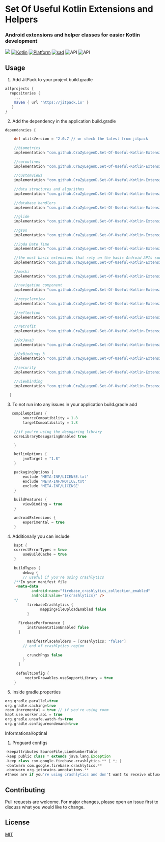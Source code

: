

# Set Of Useful Kotlin Extensions and Helpers

### Android extensions and helper classes for easier Kotlin development

[![](https://jitpack.io/v/CraZyLegenD/Set-Of-Useful-Kotlin-Extensions-and-Helpers.svg)](https://jitpack.io/#CraZyLegenD/Set-Of-Useful-Kotlin-Extensions-and-Helpers)
[![Kotlin](https://img.shields.io/badge/Kotlin-1.4.0-blue.svg)](https://kotlinlang.org) [![Platform](https://img.shields.io/badge/Platform-Android-green.svg)](https://developer.android.com/guide/) [![sad](https://img.shields.io/twitter/url/http/shields.io.svg?style=social)]( https://twitter.com/intent/tweet?url=https%3A%2F%2Ftwitter.com%2Fintent%2Ftweet%3Fhttps%3A%2F%2Fgithub.com%2FCraZyLegenD%2FSet-Of-Useful-Kotlin-Extensions-and-Helpers&text=Kotlin%20Extensions%20and%20Class%20Helpers)
![API](https://img.shields.io/badge/Min%20API-21-green)
![API](https://img.shields.io/badge/Compiled%20API-30-green)

## Usage
1. Add JitPack to your project build.gradle

```gradle
allprojects {
  repositories {
    ...
    maven { url 'https://jitpack.io' }
   }
}
```

2. Add the dependency in the application build.gradle

```gradle
dependencies {

    def utilsVersion = "2.0.7 // or check the latest from jitpack
    
    //biometrics
    implementation "com.github.CraZyLegenD.Set-Of-Useful-Kotlin-Extensions-and-Helpers:biometrics:$utilsVersion"
    
    //coroutines
    implementation "com.github.CraZyLegenD.Set-Of-Useful-Kotlin-Extensions-and-Helpers:coroutines:$utilsVersion"
    
    //customviews
    implementation "com.github.CraZyLegenD.Set-Of-Useful-Kotlin-Extensions-and-Helpers:customviews:$utilsVersion"
    
    //data structures and algorithms
    implementation "com.github.CraZyLegenD.Set-Of-Useful-Kotlin-Extensions-and-Helpers:dataStructuresAndAlgorithms:$utilsVersion"
    
    //database handlers
    implementation "com.github.CraZyLegenD.Set-Of-Useful-Kotlin-Extensions-and-Helpers:database:$utilsVersion"
    
    //glide
    implementation "com.github.CraZyLegenD.Set-Of-Useful-Kotlin-Extensions-and-Helpers:glide:$utilsVersion"
    
    //gson
    implementation "com.github.CraZyLegenD.Set-Of-Useful-Kotlin-Extensions-and-Helpers:gson:$utilsVersion"
    
    //Joda Date Time
    implementation "com.github.CraZyLegenD.Set-Of-Useful-Kotlin-Extensions-and-Helpers:jodaDateTime:$utilsVersion"
    
    //the most basic extensions that rely on the basic Android APIs such as context, content providers etc...
    implementation "com.github.CraZyLegenD.Set-Of-Useful-Kotlin-Extensions-and-Helpers:kotlinextensions:$utilsVersion"
    
    //moshi
    implementation "com.github.CraZyLegenD.Set-Of-Useful-Kotlin-Extensions-and-Helpers:moshi:$utilsVersion"
    
    //navigation component
    implementation "com.github.CraZyLegenD.Set-Of-Useful-Kotlin-Extensions-and-Helpers:navigation:$utilsVersion"
    
    //recyclerview
    implementation "com.github.CraZyLegenD.Set-Of-Useful-Kotlin-Extensions-and-Helpers:recyclerview:$utilsVersion"
    
    //reflection
    implementation "com.github.CraZyLegenD.Set-Of-Useful-Kotlin-Extensions-and-Helpers:reflection:$utilsVersion"
    
    //retrofit
    implementation "com.github.CraZyLegenD.Set-Of-Useful-Kotlin-Extensions-and-Helpers:retrofit:$utilsVersion"
    
    //RxJava3
    implementation "com.github.CraZyLegenD.Set-Of-Useful-Kotlin-Extensions-and-Helpers:rx:$utilsVersion"
    
    //RxBindings 3
    implementation "com.github.CraZyLegenD.Set-Of-Useful-Kotlin-Extensions-and-Helpers:rxbindings:$utilsVersion"
    
    //security
    implementation "com.github.CraZyLegenD.Set-Of-Useful-Kotlin-Extensions-and-Helpers:security:$utilsVersion"
    
    //viewbinding
    implementation "com.github.CraZyLegenD.Set-Of-Useful-Kotlin-Extensions-and-Helpers:viewbinding:$utilsVersion"
    
  }
```

3. To not run into any issues in your application build.gradle add

```gradle
   compileOptions {
        sourceCompatibility = 1.8
        targetCompatibility = 1.8
	
	//if you're using the desugaring library
	coreLibraryDesugaringEnabled true

    }

    kotlinOptions {
        jvmTarget = "1.8"
    }

    packagingOptions {
        exclude 'META-INF/LICENSE.txt'
        exclude 'META-INF/NOTICE.txt'
        exclude 'META-INF/LICENSE'
    }
    
    buildFeatures {
        viewBinding = true
    }

    androidExtensions {
        experimental = true
    }
```
4. Additionally you can include
```gradle
    kapt {	
	correctErrorTypes = true
        useBuildCache = true
    }
    
    buildTypes {
        debug {
        // useful if you're using crashlytics
	/**In your manifest file
	 <meta-data
            android:name="firebase_crashlytics_collection_enabled"
            android:value="${crashlytics}" />
	*/
          firebaseCrashlytics {
                mappingFileUploadEnabled false
          }
	  
	  FirebasePerformance {
          instrumentationEnabled false
	  }
	  
          manifestPlaceholders = [crashlytics: "false"]
        // end of crashlytics region
            
          crunchPngs false
        }
      }
    
     defaultConfig {
     	 vectorDrawables.useSupportLibrary = true
    }
```  
5. Inside gradle.properties

```gradle
org.gradle.parallel=true
org.gradle.caching=true
room.incremental = true // if you're using room
kapt.use.worker.api = true
org.gradle.unsafe.watch-fs=true
org.gradle.configureondemand=true
```
Informational/optinal
1. Proguard configs 
```gradle
-keepattributes SourceFile,LineNumberTable  
-keep public class * extends java.lang.Exception  
-keep class com.google.firebase.crashlytics.** { *; }  
-dontwarn com.google.firebase.crashlytics.**
-dontwarn org.jetbrains.annotations.**
#these are if you're using crashlytics and don't want to receive obfuscated crashes

```

## Contributing
Pull requests are welcome. For major changes, please open an issue first to discuss what you would like to change.

## License
[MIT](https://choosealicense.com/licenses/mit/)
